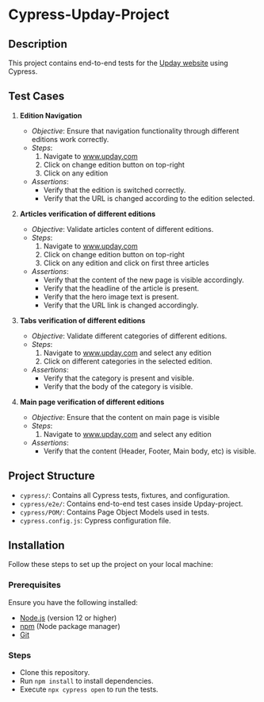 # Cypress-Upday-Project

## Description
This project contains end-to-end tests for the [Upday website](https://www.upday.com) using Cypress.

## Test Cases
1. **Edition Navigation**
   - *Objective*: Ensure that navigation functionality through different editions work correctly.
   - *Steps*:
     1. Navigate to www.upday.com
     2. Click on change edition button on top-right
     3. Click on any edition
   - *Assertions*:
     - Verify that the edition is switched correctly.
     - Verify that the URL is changed according to the edition selected.

2. **Articles verification of different editions**
   - *Objective*: Validate articles content of different editions.
   - *Steps*:
     1. Navigate to www.upday.com
     2. Click on change edition button on top-right
     3. Click on any edition and click on first three articles
   - *Assertions*:
     - Verify that the content of the new page is visible accordingly.
     - Verify that the headline of the article is present.
     - Verify that the hero image text is present.
     - Verify that the URL link is changed accordingly.

3. **Tabs verification of different editions**
   - *Objective*: Validate different categories of different editions.
   - *Steps*:
     1. Navigate to www.upday.com and select any edition
     2. Click on different categories in the selected edition.
   - *Assertions*:
     - Verify that the category is present and visible.
     - Verify that the body of the category is visible.   

4. **Main page verification of different editions**
   - *Objective*: Ensure that the content on main page is visible
   - *Steps*:
     1. Navigate to www.upday.com and select any edition
   - *Assertions*:
     - Verify that the content (Header, Footer, Main body, etc) is visible.  
     

## Project Structure

- `cypress/`: Contains all Cypress tests, fixtures, and configuration.
- `cypress/e2e/`: Contains end-to-end test cases inside Upday-project.
- `cypress/POM/`: Contains Page Object Models used in tests.
- `cypress.config.js`: Cypress configuration file.

## Installation

Follow these steps to set up the project on your local machine:

### Prerequisites

Ensure you have the following installed:

- [Node.js](https://nodejs.org/) (version 12 or higher)
- [npm](https://www.npmjs.com/) (Node package manager)
- [Git](https://git-scm.com/)

### Steps
- Clone this repository.
- Run `npm install` to install dependencies.
- Execute `npx cypress open` to run the tests.
